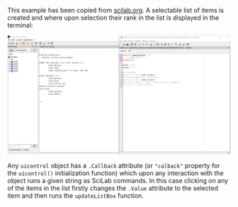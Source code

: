 This example has been copied from [scilab.org](https://wiki.scilab.org/howto/guicontrol). A selectable list of items is created and where upon selection their rank in the list is displayed in the terminal:

<img src="Ex005_pic01.gif" alt="final" style="width:700px;"/>

Any `uicontrol` object has a `.Callback` attribute (or `"calback"`  property for the `uicontrol()` initialization function) which upon any interaction with the object runs a given string as SciLab commands. In this case clicking on any of the items in the list firstly changes the `.Value` attribute to the selected item and then runs the `updateListBox` function. 